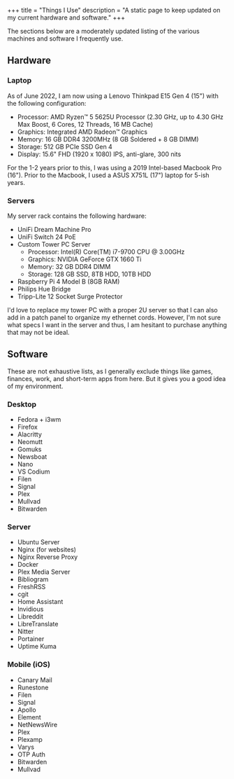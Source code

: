 +++
title = "Things I Use"
description = "A static page to keep updated on my current hardware and software."
+++

The sections below are a moderately updated listing of the various machines and 
software I frequently use.

## Hardware

### Laptop

As of June 2022, I am now using a Lenovo Thinkpad E15 Gen 4 (15") with the 
following configuration:

- Processor: AMD Ryzen™ 5 5625U Processor (2.30 GHz, up to 4.30 GHz Max Boost, 6 
Cores, 12 Threads, 16 MB Cache)
- Graphics: Integrated AMD Radeon™ Graphics
- Memory: 16 GB DDR4 3200MHz (8 GB Soldered + 8 GB DIMM)
- Storage: 512 GB PCIe SSD Gen 4
- Display: 15.6" FHD (1920 x 1080) IPS, anti-glare, 300 nits

For the 1-2 years prior to this, I was using a 2019 Intel-based Macbook Pro 
(16"). Prior to the Macbook, I used a ASUS X751L (17") laptop for 5-ish years.

### Servers

My server rack contains the following hardware:

- UniFi Dream Machine Pro
- UniFi Switch 24 PoE
- Custom Tower PC Server
  - Processor: Intel(R) Core(TM) i7-9700 CPU @ 3.00GHz
  - Graphics: NVIDIA GeForce GTX 1660 Ti
  - Memory: 32 GB DDR4 DIMM
  - Storage: 128 GB SSD, 8TB HDD, 10TB HDD
- Raspberry Pi 4 Model B (8GB RAM)
- Philips Hue Bridge
- Tripp-Lite 12 Socket Surge Protector

I'd love to replace my tower PC with a proper 2U server so that I can also add 
in a patch panel to organize my ethernet cords. However, I'm not sure what specs 
I want in the server and thus, I am hesitant to purchase anything that may not 
be ideal.

## Software

These are not exhaustive lists, as I generally exclude things like games, 
finances, work, and short-term apps from here. But it gives you a good idea of 
my environment.

### Desktop

- Fedora + i3wm
- Firefox
- Alacritty
- Neomutt
- Gomuks
- Newsboat
- Nano
- VS Codium
- Filen
- Signal
- Plex
- Mullvad
- Bitwarden

### Server

- Ubuntu Server
- Nginx (for websites)
- Nginx Reverse Proxy
- Docker
- Plex Media Server
- Bibliogram
- FreshRSS
- cgit
- Home Assistant
- Invidious
- Libreddit
- LibreTranslate
- Nitter
- Portainer
- Uptime Kuma

### Mobile (iOS)

- Canary Mail
- Runestone
- Filen
- Signal
- Apollo
- Element
- NetNewsWire
- Plex
- Plexamp
- Varys
- OTP Auth
- Bitwarden
- Mullvad
